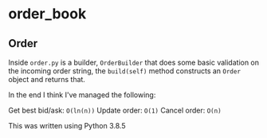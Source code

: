# order_book
## Order
Inside `order.py` is a builder, `OrderBuilder` that does some basic validation on the incoming order string, the `build(self)` method constructs an `Order` object and returns that.

In the end I think I've managed the following:

Get best bid/ask: `O(ln(n))`
Update order: `O(1)`
Cancel order: `O(n)`

This was written using Python 3.8.5